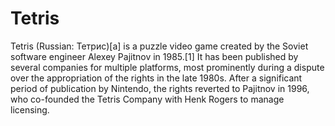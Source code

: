 # Tetris
Tetris (Russian: Тетрис)[a] is a puzzle video game created by the Soviet software engineer Alexey Pajitnov in 1985.[1] It has been published by several companies for multiple platforms, most prominently during a dispute over the appropriation of the rights in the late 1980s. After a significant period of publication by Nintendo, the rights reverted to Pajitnov in 1996, who co-founded the Tetris Company with Henk Rogers to manage licensing.
